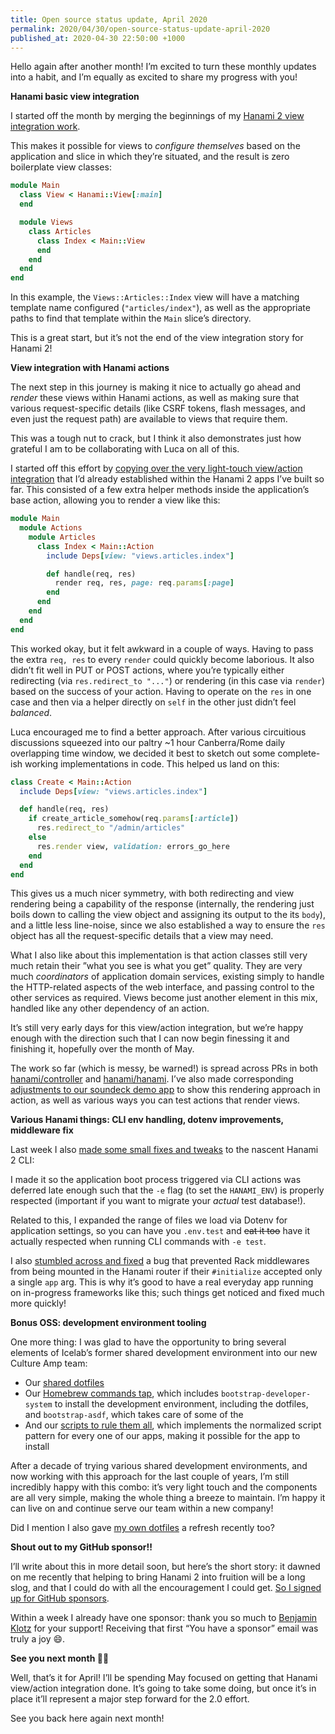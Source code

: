 ```yaml
---
title: Open source status update, April 2020
permalink: 2020/04/30/open-source-status-update-april-2020
published_at: 2020-04-30 22:50:00 +1000
---
```


Hello again after another month! I’m excited to turn these monthly updates into a habit, and I’m equally as excited to share my progress with you!

**Hanami basic view integration**

I started off the month by merging the beginnings of my [Hanami 2 view integration work](https://github.com/hanami/hanami/pull/1040).

This makes it possible for views to _configure themselves_ based on the application and slice in which they’re situated, and the result is zero boilerplate view classes:

```ruby
module Main
  class View < Hanami::View[:main]
  end

  module Views
    class Articles
      class Index < Main::View
      end
    end
  end
end
```

In this example, the `Views::Articles::Index` view will have a matching template name configured (`"articles/index"`), as well as the appropriate paths to find that template within the `Main` slice’s directory.

This is a great start, but it’s not the end of the view integration story for Hanami 2!

**View integration with Hanami actions**

The next step in this journey is making it nice to actually go ahead and _render_ these views within Hanami actions, as well as making sure that various request-specific details (like CSRF tokens, flash messages, and even just the request path) are available to views that require them.

This was a tough nut to crack, but I think it also demonstrates just how grateful I am to be collaborating with Luca on all of this.

I started off this effort by [copying over the very light-touch view/action integration](https://github.com/hanami/hanami/pull/1043) that I’d already established within the Hanami 2 apps I’ve built so far. This consisted of a few extra helper methods inside the application’s base action, allowing you to render a view like this:

```ruby
module Main
  module Actions
    module Articles
      class Index < Main::Action
        include Deps[view: "views.articles.index"]

        def handle(req, res)
          render req, res, page: req.params[:page]
        end
      end
    end
  end
end
```

This worked okay, but it felt awkward in a couple of ways. Having to pass the extra `req, res` to every `render` could quickly become laborious. It also didn’t fit well in PUT or POST actions, where you’re typically either redirecting (via `res.redirect_to "..."`) or rendering (in this case via `render`) based on the success of your action. Having to operate on the `res` in one case and then via a helper directly on `self` in the other just didn’t feel _balanced_.

Luca encouraged me to find a better approach. After various circuitious discussions squeezed into our paltry ~1 hour Canberra/Rome daily overlapping time window, we decided it best to sketch out some complete-ish working implementations in code. This helped us land on this:

```ruby
class Create < Main::Action
  include Deps[view: "views.articles.index"]

  def handle(req, res)
    if create_article_somehow(req.params[:article])
      res.redirect_to "/admin/articles"
    else
      res.render view, validation: errors_go_here
    end
  end
end
```

This gives us a much nicer symmetry, with both redirecting and view rendering being a capability of the response (internally, the rendering just boils down to calling the view object and assigning its output to the its `body`), and a little less line-noise, since we also established a way to ensure the `res` object has all the request-specific details that a view may need.

What I also like about this implementation is that action classes still very much retain their ”what you see is what you get” quality. They are very much _coordinators_ of application domain services, existing simply to handle the HTTP-related aspects of the web interface, and passing control to the other services as required. Views become just another element in this mix, handled like any other dependency of an action.

It’s still very early days for this view/action integration, but we’re happy enough with the direction such that I can now begin finessing it and finishing it, hopefully over the month of May.

The work so far (which is messy, be warned!) is spread across PRs in both [hanami/controller](https://github.com/hanami/controller/pull/311) and [hanami/hanami](https://github.com/hanami/hanami/pull/1049). I’ve also made corresponding [adjustments to our soundeck demo app](https://github.com/jodosha/soundeck/pull/8) to show this rendering approach in action, as well as various ways you can test actions that render views.

**Various Hanami things: CLI env handling, dotenv improvements, middleware fix**

Last week I also [made some small fixes and tweaks](https://github.com/hanami/hanami/pull/1045) to the nascent Hanami 2 CLI:

I made it so the application boot process triggered via CLI actions was deferred late enough such that the `-e` flag (to set the `HANAMI_ENV`) is properly respected (important if you want to migrate your _actual_ test database!).

Related to this, I expanded the range of files we load via Dotenv for application settings, so you can have you `.env.test` and <del>eat it too</del> have it actually respected when running CLI commands with `-e test`.

I also [stumbled across and fixed](https://github.com/hanami/hanami/pull/1046) a bug that prevented Rack middlewares from being mounted in the Hanami router if their `#initialize` accepted only a single `app` arg. This is why it’s good to have a real everyday app running on in-progress frameworks like this; such things get noticed and fixed much more quickly!

**Bonus OSS: development environment tooling**

One more thing: I was glad to have the opportunity to bring several elements of Icelab’s former shared development environment into our new Culture Amp team:

* Our [shared dotfiles](https://github.com/cultureamp/web-team-dotfiles)
* Our [Homebrew commands tap](https://github.com/cultureamp/homebrew-web-team-devtools), which includes `bootstrap-developer-system` to install the development environment, including the dotfiles, and `bootstrap-asdf`, which takes care of some of the
* And our [scripts to rule them all](https://github.com/cultureamp/web-team-scripts-to-rule-them-all), which implements the normalized script pattern for every one of our apps, making it possible for the app to install

After a decade of trying various shared development environments, and now working with this approach for the last couple of years, I’m still incredibly happy with this combo: it’s very light touch and the components are all very simple, making the whole thing a breeze to maintain. I’m happy it can live on and continue serve our team within a new company!

Did I mention I also gave [my own dotfiles](https://github.com/timriley/dotfiles) a refresh recently too?

**Shout out to my GitHub sponsor!!**

I’ll write about this in more detail soon, but here’s the short story: it dawned on me recently that helping to bring Hanami 2 into fruition will be a long slog, and that I could do with all the encouragement I could get. [So I signed up for GitHub sponsors](https://github.com/sponsors/timriley).

Within a week I already have one sponsor: thank you so much to [Benjamin Klotz](https://github.com/tak1n) for your support! Receiving that first “You have a sponsor” email was truly a joy 😄.

**See you next month 👋🏼**

Well, that’s it for April! I’ll be spending May focused on getting that Hanami view/action integration done. It’s going to take some doing, but once it’s in place it’ll represent a major step forward for the 2.0 effort.

See you back here again next month!

